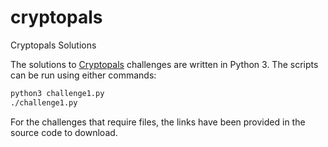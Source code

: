 # cryptopals
Cryptopals Solutions

The solutions to [Cryptopals](https://cryptopals.com/) challenges are written in Python 3. The scripts can be run using either commands:

```bash
python3 challenge1.py
./challenge1.py
```

For the challenges that require files, the links have been provided in the source code to download.